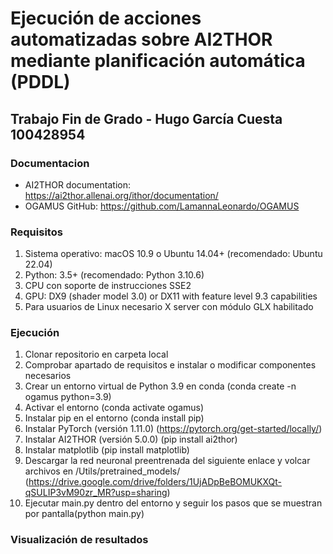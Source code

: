 # Ejecución de acciones automatizadas sobre AI2THOR mediante planificación automática (PDDL)

## Trabajo Fin de Grado - Hugo García Cuesta 100428954

### Documentacion
- AI2THOR documentation: https://ai2thor.allenai.org/ithor/documentation/
- OGAMUS GitHub: https://github.com/LamannaLeonardo/OGAMUS

### Requisitos
1. Sistema operativo: macOS 10.9 o Ubuntu 14.04+ (recomendado: Ubuntu 22.04)
2. Python: 3.5+ (recomendado: Python 3.10.6)
3. CPU con soporte de instrucciones SSE2
4. GPU: DX9 (shader model 3.0) or DX11 with feature level 9.3 capabilities
5. Para usuarios de Linux necesario X server con módulo GLX habilitado

### Ejecución
1. Clonar repositorio en carpeta local
2. Comprobar apartado de requisitos e instalar o modificar componentes necesarios
3. Crear un entorno virtual de Python 3.9 en conda (conda create -n ogamus python=3.9)
4. Activar el entorno (conda activate ogamus)
5. Instalar pip en el entorno (conda install pip)
6. Instalar PyTorch (versión 1.11.0) (https://pytorch.org/get-started/locally/)
7. Instalar AI2THOR (versión 5.0.0) (pip install ai2thor)
8. Instalar matplotlib (pip install matplotlib)
9. Descargar la red neuronal preentrenada del siguiente enlace y volcar archivos en /Utils/pretrained_models/ (https://drive.google.com/drive/folders/1UjADpBeBOMUKXQt-qSULIP3vM90zr_MR?usp=sharing)
10. Ejecutar main.py dentro del entorno y seguir los pasos que se muestran por pantalla(python main.py)

### Visualización de resultados



